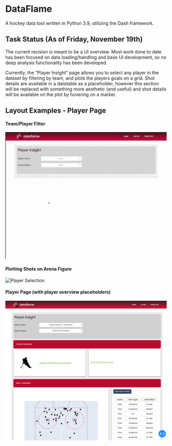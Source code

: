 # DataFlame 

A hockey data tool written in Python 3.9, utilizing the Dash framework. 

## Task Status (As of Friday, November 19th)
The current revision is meant to be a UI overview. Most work done to date has been focused on data loading/handling and base UI development, so no deep analysis functionality
has been developed. 

Currently, the “Player Insight” page allows you to select any player in the dataset by filtering by team, and plots the players goals on a grid. Shot details are available
in a datatable as a placeholder, however this section will be replaced with something more aesthetic (and useful) and shot details will be available on the plot by hovering on a marker.

## Layout Examples - Player Page

#### Team/Player Filter
![Player Selection](https://github.com/ashleefoureyes/DataFlame/blob/master/assets/gifs/player-selection.gif)

#### Plotting Shots on Arena Figure
![Player Selection](https://github.com/ashleefoureyes/DataFlame/blob/master/assets/gifs/shot-plot.gif)

#### Player Page (with player overview placeholders)
![Player Layout Example](https://github.com/ashleefoureyes/DataFlame/blob/master/assets/player_layout_example.png)

